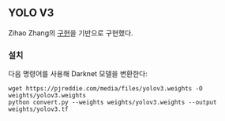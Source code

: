 ## YOLO V3

Zihao Zhang의 [구현](https://github.com/zzh8829/yolov3-tf2)을 기반으로 구현했다. 


### 설치

다음 명령어를 사용해 Darknet 모델을 변환한다: 

    wget https://pjreddie.com/media/files/yolov3.weights -O weights/yolov3.weights
    python convert.py --weights weights/yolov3.weights --output weights/yolov3.tf

